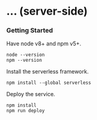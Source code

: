# ... (server-side) #

### Getting Started ###

Have node v8+ and npm v5+.

```
node --version
npm --version
```

Install the serverless framework.

```
npm install --global serverless
```

Deploy the service.

```
npm install
npm run deploy
```
